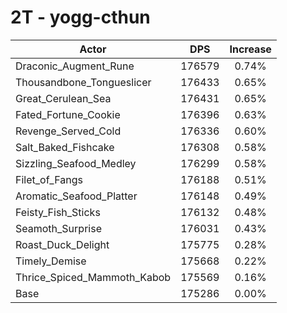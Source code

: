 # 2T - yogg-cthun
| Actor | DPS | Increase |
|---|:---:|:---:|
|Draconic_Augment_Rune|176579|0.74%|
|Thousandbone_Tongueslicer|176433|0.65%|
|Great_Cerulean_Sea|176431|0.65%|
|Fated_Fortune_Cookie|176396|0.63%|
|Revenge_Served_Cold|176336|0.60%|
|Salt_Baked_Fishcake|176308|0.58%|
|Sizzling_Seafood_Medley|176299|0.58%|
|Filet_of_Fangs|176188|0.51%|
|Aromatic_Seafood_Platter|176148|0.49%|
|Feisty_Fish_Sticks|176132|0.48%|
|Seamoth_Surprise|176031|0.43%|
|Roast_Duck_Delight|175775|0.28%|
|Timely_Demise|175668|0.22%|
|Thrice_Spiced_Mammoth_Kabob|175569|0.16%|
|Base|175286|0.00%|
